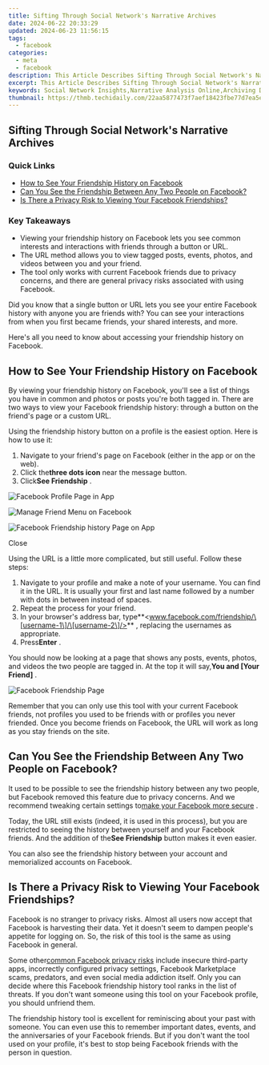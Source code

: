 ```yaml
---
title: Sifting Through Social Network's Narrative Archives
date: 2024-06-22 20:33:29
updated: 2024-06-23 11:56:15
tags:
  - facebook
categories:
  - meta
  - facebook
description: This Article Describes Sifting Through Social Network's Narrative Archives
excerpt: This Article Describes Sifting Through Social Network's Narrative Archives
keywords: Social Network Insights,Narrative Analysis Online,Archiving Digital Stories,Data Sifting Techniques,Platform Storytelling,Web Content Exploration,Information Filtering Online
thumbnail: https://thmb.techidaily.com/22aa5877473f7aef18423fbe77d7ea5e7e2937ae2cb99e9b5ca8066747f3813d.jpg
---
```


## Sifting Through Social Network's Narrative Archives

### Quick Links

* [How to See Your Friendship History on Facebook](#how-to-see-your-friendship-history-on-facebook)
* [Can You See the Friendship Between Any Two People on Facebook?](#can-you-see-the-friendship-between-any-two-people-on-facebook)
* [Is There a Privacy Risk to Viewing Your Facebook Friendships?](#is-there-a-privacy-risk-to-viewing-your-facebook-friendships)

### Key Takeaways

* Viewing your friendship history on Facebook lets you see common interests and interactions with friends through a button or URL.
* The URL method allows you to view tagged posts, events, photos, and videos between you and your friend.
* The tool only works with current Facebook friends due to privacy concerns, and there are general privacy risks associated with using Facebook.

 Did you know that a single button or URL lets you see your entire Facebook history with anyone you are friends with? You can see your interactions from when you first became friends, your shared interests, and more.

 Here's all you need to know about accessing your friendship history on Facebook.

## How to See Your Friendship History on Facebook

 By viewing your friendship history on Facebook, you'll see a list of things you have in common and photos or posts you're both tagged in. There are two ways to view your Facebook friendship history: through a button on the friend's page or a custom URL.

 Using the friendship history button on a profile is the easiest option. Here is how to use it:

1. Navigate to your friend's page on Facebook (either in the app or on the web).
2. Click the**three dots icon** near the message button.
3. Click**See Friendship** .

![Facebook Profile Page in App](https://static1.makeuseofimages.com/wordpress/wp-content/uploads/2024/01/facebook-profile-page-in-app.jpg)

![Manage Friend Menu on Facebook](https://static1.makeuseofimages.com/wordpress/wp-content/uploads/2024/01/manage-friend-menu-on-facebook.jpg)

![Facebook Friendship history Page on App](https://static1.makeuseofimages.com/wordpress/wp-content/uploads/2024/01/facebook-friendship-page-on-app.jpg)

Close

 Using the URL is a little more complicated, but still useful. Follow these steps:

1. Navigate to your profile and make a note of your username. You can find it in the URL. It is usually your first and last name followed by a number with dots in between instead of spaces.
2. Repeat the process for your friend.
3. In your browser's address bar, type**<www.facebook.com/friendship/\[username-1\]/\[username-2\]/>** , replacing the usernames as appropriate.
4. Press**Enter** .

 You should now be looking at a page that shows any posts, events, photos, and videos the two people are tagged in. At the top it will say,**You and \[Your Friend\]** .

![Facebook Friendship Page](https://static1.makeuseofimages.com/wordpress/wp-content/uploads/2024/01/facebook-friendship-page.jpg)

 Remember that you can only use this tool with your current Facebook friends, not profiles you used to be friends with or profiles you never friended. Once you become friends on Facebook, the URL will work as long as you stay friends on the site.

## Can You See the Friendship Between Any Two People on Facebook?

 It used to be possible to see the friendship history between any two people, but Facebook removed this feature due to privacy concerns. And we recommend tweaking certain settings to[make your Facebook more secure](https://www.makeuseof.com/how-to-prevent-strangers-viewing-facebook-profile/) .

 Today, the URL still exists (indeed, it is used in this process), but you are restricted to seeing the history between yourself and your Facebook friends. And the addition of the**See Friendship** button makes it even easier.

 You can also see the friendship history between your account and memorialized accounts on Facebook.

## Is There a Privacy Risk to Viewing Your Facebook Friendships?

 Facebook is no stranger to privacy risks. Almost all users now accept that Facebook is harvesting their data. Yet it doesn't seem to dampen people's appetite for logging on. So, the risk of this tool is the same as using Facebook in general.

 Some other[common Facebook privacy risks](https://www.makeuseof.com/tag/the-top-4-risks-you-face-when-you-use-facebook/) include insecure third-party apps, incorrectly configured privacy settings, Facebook Marketplace scams, predators, and even social media addiction itself. Only you can decide where this Facebook friendship history tool ranks in the list of threats. If you don't want someone using this tool on your Facebook profile, you should unfriend them.

 The friendship history tool is excellent for reminiscing about your past with someone. You can even use this to remember important dates, events, and the anniversaries of your Facebook friends. But if you don't want the tool used on your profile, it's best to stop being Facebook friends with the person in question.


<ins class="adsbygoogle"
     style="display:block"
     data-ad-format="autorelaxed"
     data-ad-client="ca-pub-7571918770474297"
     data-ad-slot="1223367746"></ins>



<ins class="adsbygoogle"
     style="display:block"
     data-ad-client="ca-pub-7571918770474297"
     data-ad-slot="8358498916"
     data-ad-format="auto"
     data-full-width-responsive="true"></ins>
